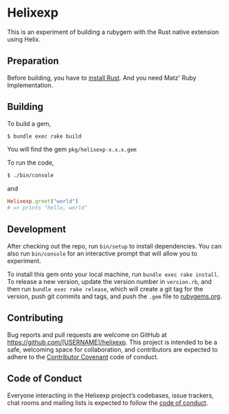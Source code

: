 # Helixexp

This is an experiment of building a rubygem with the Rust native extension using Helix.

## Preparation

Before building, you have to [install Rust](https://www.rust-lang.org/en-US/install.html).
And you need Matz' Ruby Implementation.

## Building

To build a gem,

```bash
$ bundle exec rake build
```

You will find the gem `pkg/helixexp-x.x.x.gem`

To run the code,

```bash
$ ./bin/console
```

and

```ruby
Helixexp.greet("world")
# => prints "hello, world"
```

## Development

After checking out the repo, run `bin/setup` to install dependencies. You can also run `bin/console` for an interactive prompt that will allow you to experiment.

To install this gem onto your local machine, run `bundle exec rake install`. To release a new version, update the version number in `version.rb`, and then run `bundle exec rake release`, which will create a git tag for the version, push git commits and tags, and push the `.gem` file to [rubygems.org](https://rubygems.org).

## Contributing

Bug reports and pull requests are welcome on GitHub at https://github.com/[USERNAME]/helixexp. This project is intended to be a safe, welcoming space for collaboration, and contributors are expected to adhere to the [Contributor Covenant](http://contributor-covenant.org) code of conduct.

## Code of Conduct

Everyone interacting in the Helixexp project’s codebases, issue trackers, chat rooms and mailing lists is expected to follow the [code of conduct](https://github.com/[USERNAME]/helixexp/blob/master/CODE_OF_CONDUCT.md).
